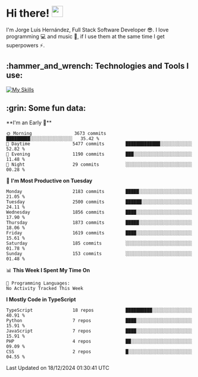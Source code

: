 <h1 align="left">
 <abc>
  <br>Hi there! <img src="https://user-images.githubusercontent.com/42378118/110234147-e3259600-7f4e-11eb-95be-0c4047144dea.gif" width="30"><br>
 </abc>
</h1>

I'm Jorge Luis Hernández, Full Stack Software Developer :sunglasses:. I love programming :computer: and music :musical_score:, if I use them at the same time I get superpowers :zap:. 


<h2 align="left">:hammer_and_wrench: Technologies and Tools I use:</h2>

[![My Skills](https://skillicons.dev/icons?i=js,ts,html,css,py,vue,react,next,nest,postgres,mysql)](https://skillicons.dev)

<h2 align="left">:grin: Some fun data:</h2>
<!--START_SECTION:waka-->
**I'm an Early 🐤** 

```text
🌞 Morning                3673 commits        █████████░░░░░░░░░░░░░░░░   35.42 % 
🌆 Daytime                5477 commits        █████████████░░░░░░░░░░░░   52.82 % 
🌃 Evening                1190 commits        ███░░░░░░░░░░░░░░░░░░░░░░   11.48 % 
🌙 Night                  29 commits          ░░░░░░░░░░░░░░░░░░░░░░░░░   00.28 % 
```
📅 **I'm Most Productive on Tuesday** 

```text
Monday                   2183 commits        █████░░░░░░░░░░░░░░░░░░░░   21.05 % 
Tuesday                  2500 commits        ██████░░░░░░░░░░░░░░░░░░░   24.11 % 
Wednesday                1856 commits        ████░░░░░░░░░░░░░░░░░░░░░   17.90 % 
Thursday                 1873 commits        █████░░░░░░░░░░░░░░░░░░░░   18.06 % 
Friday                   1619 commits        ████░░░░░░░░░░░░░░░░░░░░░   15.61 % 
Saturday                 185 commits         ░░░░░░░░░░░░░░░░░░░░░░░░░   01.78 % 
Sunday                   153 commits         ░░░░░░░░░░░░░░░░░░░░░░░░░   01.48 % 
```


📊 **This Week I Spent My Time On** 

```text
💬 Programming Languages: 
No Activity Tracked This Week
```

**I Mostly Code in TypeScript** 

```text
TypeScript               18 repos            ██████████░░░░░░░░░░░░░░░   40.91 % 
Python                   7 repos             ████░░░░░░░░░░░░░░░░░░░░░   15.91 % 
JavaScript               7 repos             ████░░░░░░░░░░░░░░░░░░░░░   15.91 % 
PHP                      4 repos             ██░░░░░░░░░░░░░░░░░░░░░░░   09.09 % 
CSS                      2 repos             █░░░░░░░░░░░░░░░░░░░░░░░░   04.55 % 
```




 Last Updated on 18/12/2024 01:30:41 UTC
<!--END_SECTION:waka-->
